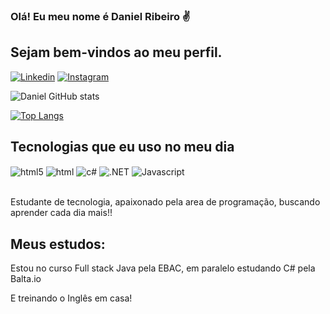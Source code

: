 ### Olá! Eu meu nome é Daniel Ribeiro ✌️

## Sejam bem-vindos ao meu perfil.

[![Linkedin](https://img.shields.io/badge/LinkedIn-0077B5?style=for-the-badge&logo=linkedin&logoColor=white)](https://www.linkedin.com/in/daniel-marcos-ribeiro-471826137/)
[![Instagram](https://img.shields.io/badge/Instagram-E4405F?style=for-the-badge&logo=instagram&logoColor=white)](https://www.instagram.com/nielmarcos37/)

![Daniel GitHub stats](https://github-readme-stats.vercel.app/api?username=DanKillaZ1&show_icons=true&theme=github_dark)

[![Top Langs](https://github-readme-stats.vercel.app/api/top-langs/?username=DanKillaZ1)](https://github.com/DanKillaZ1/github-readme-stats)

## Tecnologias que eu uso no meu dia

<div style="display: inline_block"></>
    <img align="center" alt="html5" src="https://img.shields.io/badge/HTML5-E34F26?style=for-the-badge&logo=html5&logoColor=white" />
    <img align="center" alt="html" src="https://img.shields.io/badge/HTML-239120?style=for-the-badge&logo=html5&logoColor=white" />
    <img align="center" alt="c#" src="https://img.shields.io/badge/C%23-239120?style=for-the-badge&logo=c-sharp&logoColor=white" />
    <img align="center" alt=".NET" src="https://img.shields.io/badge/.NET-5C2D91?style=for-the-badge&logo=.net&logoColor=white" />
    <img align="center" alt="Javascript" src="https://img.shields.io/badge/JavaScript-F7DF1E?style=for-the-badge&logo=javascript&logoColor=black" />
</div><br/>




Estudante de tecnologia, apaixonado pela area de programação, buscando aprender cada dia mais!!

## Meus estudos:
Estou no curso Full stack Java pela EBAC, em paralelo estudando C# pela Balta.io

E treinando o Inglês em casa!







